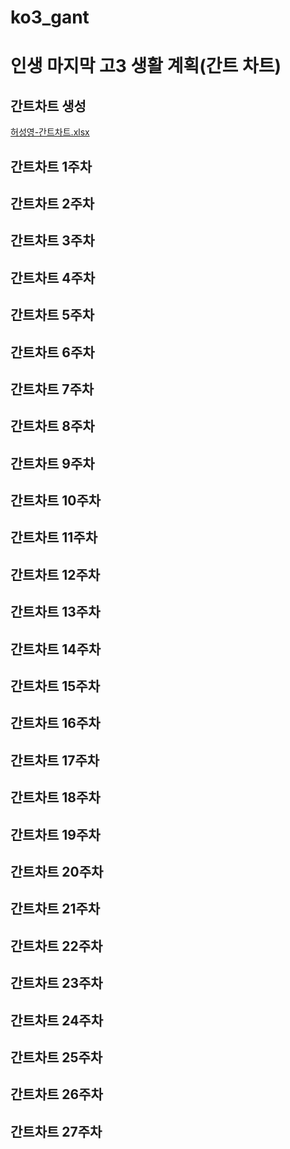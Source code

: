 # ko3_gant
# 인생 마지막 고3 생활 계획(간트 차트)
## 간트차트 생성
[허성영-간트차트.xlsx](https://github.com/hsy0511/ko3_gant/files/11494495/-.xlsx)
## 간트차트 1주차
## 간트차트 2주차
## 간트차트 3주차
## 간트차트 4주차
## 간트차트 5주차
## 간트차트 6주차
## 간트차트 7주차
## 간트차트 8주차
## 간트차트 9주차
## 간트차트 10주차
## 간트차트 11주차
## 간트차트 12주차
## 간트차트 13주차
## 간트차트 14주차
## 간트차트 15주차
## 간트차트 16주차
## 간트차트 17주차
## 간트차트 18주차
## 간트차트 19주차
## 간트차트 20주차
## 간트차트 21주차
## 간트차트 22주차
## 간트차트 23주차
## 간트차트 24주차
## 간트차트 25주차
## 간트차트 26주차
## 간트차트 27주차
